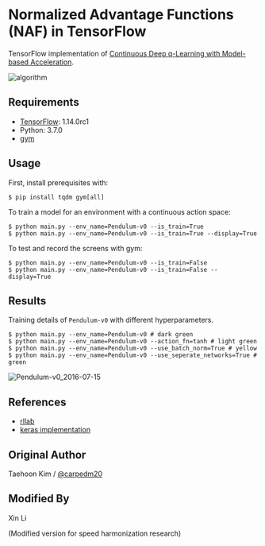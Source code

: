 # Normalized Advantage Functions (NAF) in TensorFlow

TensorFlow implementation of [Continuous Deep q-Learning with Model-based Acceleration](http://arxiv.org/abs/1603.00748).

![algorithm](https://github.com/carpedm20/naf-tensorflow/blob/master/assets/algorithm.png)


## Requirements

- [TensorFlow](https://www.tensorflow.org/): 1.14.0rc1
- Python: 3.7.0
- [gym](https://github.com/openai/gym)

## Usage

First, install prerequisites with:

    $ pip install tqdm gym[all]

To train a model for an environment with a continuous action space:

    $ python main.py --env_name=Pendulum-v0 --is_train=True
    $ python main.py --env_name=Pendulum-v0 --is_train=True --display=True

To test and record the screens with gym:

    $ python main.py --env_name=Pendulum-v0 --is_train=False
    $ python main.py --env_name=Pendulum-v0 --is_train=False --display=True


## Results

Training details of `Pendulum-v0` with different hyperparameters.

    $ python main.py --env_name=Pendulum-v0 # dark green
    $ python main.py --env_name=Pendulum-v0 --action_fn=tanh # light green
    $ python main.py --env_name=Pendulum-v0 --use_batch_norm=True # yellow
    $ python main.py --env_name=Pendulum-v0 --use_seperate_networks=True # green

![Pendulum-v0_2016-07-15](https://github.com/carpedm20/naf-tensorflow/blob/master/assets/Pendulum-v0_2016-07-15.png)


## References

- [rllab](https://github.com/rllab/rllab.git)
- [keras implementation](https://gym.openai.com/evaluations/eval_CzoNQdPSAm0J3ikTBSTCg)


## Original Author

Taehoon Kim / [@carpedm20](http://carpedm20.github.io/)

## Modified By
Xin Li

(Modified version for speed harmonization research)


